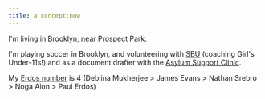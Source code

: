 ```yaml
---
title: a concept:now
---
```


I'm living in Brooklyn, near Prospect Park. 

I'm playing soccer in Brooklyn, and volunteering with [SBU](https://southbronxunited.org/) (coaching Girl's Under-11s!) and as a document drafter with the [Asylum Support Clinic](https://www.asylumsupportclinic.org/). 

My [Erdos number](https://en.wikipedia.org/wiki/Erd%C5%91s_number) is 4 (Deblina Mukherjee > James Evans > Nathan Srebro > Noga Alon > Paul Erdos)
